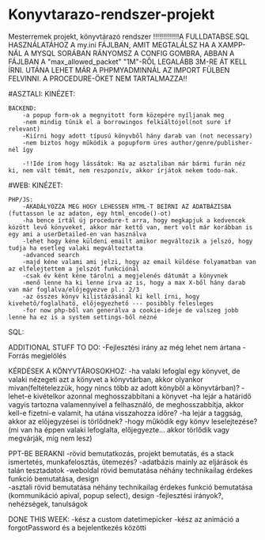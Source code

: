 # Konyvtarazo-rendszer-projekt
Mesterremek projekt, könyvtárazó rendszer
!!!!!!!!!!!!!A FULLDATABSE.SQL HASZNÁLATÁHOZ A my.ini FÁJLBAN, AMIT MEGTALÁLSZ HA A XAMPP-NÁL A MYSQL SORÁBAN RÁNYOMSZ A CONFIG GOMBRA, ABBAN A FÁJLBAN A "max_allowed_packet" "1M"-RŐL LEGALÁBB 3M-RE ÁT KELL ÍRNI. UTÁNA LEHET MÁR A PHPMYADMINNÁL AZ IMPORT FÜLBEN FELVINNI. A PROCEDURE-ÖKET NEM TARTALMAZZA!!

#ASZTALI:
    KINÉZET:

    BACKEND:
        -a popup form-ok a megnyitott form közepére nyíljanak meg
        -nem mindig tűnik el a borrowingos felkiáltójel(not sure if relevant)
        -Kiírni hogy adott típusú könyvből hány darab van (not necessary)
        -nem biztos hogy működik a popupform üres author/genre/publisher-nél így

        -!!Ide írom hogy lássátok: Ha az asztaliban már bármi furán néz ki, nem vált témát, nem reszponzív, akkor írjátok nekem todo-nak.

#WEB:
    KINÉZET:
        

    PHP/JS:
        -AKADÁLYOZZA MEG HOGY LEHESSEN HTML-T BEÍRNI AZ ADATBÁZISBA (futtasson le az adaton, egy html_encode()-ot)
        -ha bence írtál új procedure-t arra, hogy megkapjuk a kedvencek között levő könyveket, akkor már kettő van, mert volt már korábban is egy ami a userDetailed-en van használva
        -lehet hogy kéne küldeni emailt amikor megváltozik a jelszó, hogy tudja ha esetleg valaki megváltoztatta
        -advanced search
        -majd kéne valami ami jelzi, hogy az email küldése folyamatban van az elfelejtettem a jelszót funkciónál
        -csak év ként kéne tárolni a megjelenés dátumát a könyvnek
        -menő lenne ha ki lenne írva az is, hogy a max X-ből hány darab van már foglalva/előjegyezve pl.: 2/3
        -az összes könyv kilistázásánál ki kell írni, hogy kivehető/foglalható, előjegyezhető --- posibbly felesleges
        -for now php-ből van generálva a cookie-ideje de valszeg jobb lenne ha ez is a system settings-ből nézné

SQL:


ADDITIONAL STUFF TO DO:
-Fejlesztési irány az még lehet nem ártana
-Forrás megjelölés

KÉRDÉSEK A KÖNYVTÁROSOKHOZ:
-ha valaki lefoglal egy könyvet, de valaki nézegeti azt a könyvet a könyvtárban, akkor olyankor mivan(feltételezzük, hogy nincs több az adott könyből a könyvtárban)?
-lehet-e kivételkor azonnal meghosszabbítani a könyvet
-ha lejár a határidő vagyis tartozna valamennyivel a felhasználó, de meghosszabbítja, akkor kell-e fizetni-e valamit, ha utána visszahozza időre?
-ha lejár a taggság, akkor az előjegyzései is törlődnek?
-hogy működik egy könyv leselejtezése? (mi van ha éppen valaki lefoglalta, előjegyezte... akkor törlődik vagy megvárják, míg nem lesz)

PPT-BE BERAKNI
-rövid bemutatkozás, projekt bemutatás, és a stack ismertetés, munkafelosztás, ütemezés?
-adatbázis mainly az eljárások és talán tesztadatok
-weboldal rövid bemutatása néhány technikailag érdekes funkció bemutatása, design  
-asztali rövid bemutatása néhány technikailag érdekes funkció bemutatása (kommunikáció apival, popup select), design
-fejlesztési irányok?, nehézségek, tanulságok 

DONE THIS WEEK:
-kész a custom datetimepicker
-kész az animáció a forgotPassword és a bejelentkezés közötti
